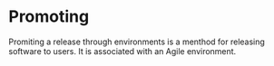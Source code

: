 # Promoting

Promiting a release through environments is a menthod for releasing software to users. It is associated with an Agile environment.
